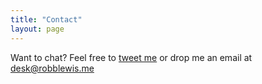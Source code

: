 ```yaml
---
title: "Contact"
layout: page
---
```


Want to chat? Feel free to [tweet me](http://twitter.com/rmlewisuk) or drop me an email at 
<a href="mailto:&#100;&#101;&#115;&#107;&#064;&#114;&#111;&#098;&#098;&#108;&#101;&#119;&#105;&#115;&#046;&#109;&#101;">
&#100;&#101;&#115;&#107;&#064;&#114;&#111;&#098;&#098;&#108;&#101;&#119;&#105;&#115;&#046;&#109;&#101;
</a>